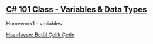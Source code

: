 ## [C# 101 Class - Variables & Data Types](https://app.patika.dev/courses/csharp-101/4-degiskenler)
Homework1 - variables

[Hazırlayan: Betül Çelik Çetin](https://app.patika.dev/celikbet)